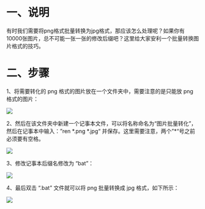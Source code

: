 # 一、说明

有时我们需要将png格式批量转换为jpg格式，那应该怎么处理呢？如果你有10000张图片，总不可能一张一张的修改后缀吧？这里给大家安利一个批量转换图片格式的技巧。

# 二、步骤

1、将需要转化的 png 格式的图片放在一个文件夹中，需要注意的是只能放 png 格式的图片：

![](./IMGS/convert-img-format-1.png)

2、然后在该文件夹中新建一个记事本文件，可以将名称命名为“图片批量转化”，然后在记事本中输入：”ren \*.png \*.jpg“  并保存。这里需要注意，两个”*“号之前必须要有空格。

![](./IMGS/convert-img-format-2.png)

3、修改记事本后缀名修改为 “bat”：

![](./IMGS/convert-img-format-3.png)

4、最后双击 “.bat” 文件就可以将 png 批量转换成 jpg 格式，如下所示：

![](./IMGS/convert-img-format-4.png)